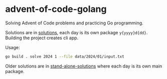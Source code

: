 # advent-of-code-golang
Solving Advent of Code problems and practicing Go programming.

Solutions are in [solutions](/solutions/), each day is its own package `y{yyyy}d{dd}`. Building the project creates cli app.

Usage:
```bash
go build . solve 2024 1 --file data/2024/01/input.txt
```

Older solutions are in [stand-alone-solutions](/stand-alone-solutions/) where each day is its own main package.
